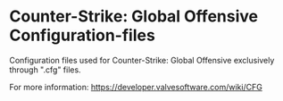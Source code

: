# Counter-Strike: Global Offensive Configuration-files
Configuration files used for Counter-Strike: Global Offensive exclusively through ".cfg" files.

For more information: https://developer.valvesoftware.com/wiki/CFG
